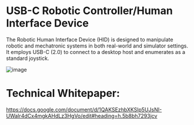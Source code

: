 # USB-C Robotic Controller/Human Interface Device

The Robotic Human Interface Device (HID) is designed to manipulate robotic and mechatronic systems in both real-world and simulator settings. It employs USB-C (2.0) to connect to a desktop host and enumerates as a standard joystick.

![image](https://user-images.githubusercontent.com/32375512/187262148-c75de9d3-0b00-488b-a93d-b26af46158f4.png)

# Technical Whitepaper: 
https://docs.google.com/document/d/1QAKSEzhbXKSlp5UJsNI-UWaIr4dCx4mgkAHdLz3HgVo/edit#heading=h.5b8bh7293jcv
